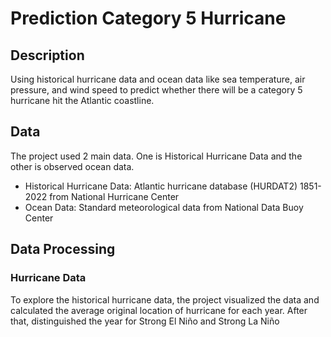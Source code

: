# Prediction Category 5 Hurricane
## Description
Using historical hurricane data and ocean data like sea temperature, air pressure, and wind speed to predict whether there will be a category 5 hurricane hit the Atlantic coastline.
## Data
The project used 2 main data. One is Historical Hurricane Data and the other is observed ocean data.
- Historical Hurricane Data: Atlantic hurricane database (HURDAT2) 1851-2022 from National Hurricane Center
- Ocean Data: Standard meteorological data from National Data Buoy Center

## Data Processing
### Hurricane Data
To explore the historical hurricane data, the project visualized the data and calculated the average original location of hurricane for each year. After that, distinguished the year for Strong El Niño and Strong La Niño
